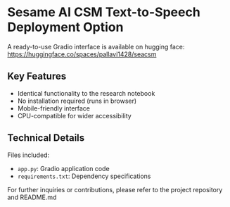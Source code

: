 # Sesame AI CSM Text-to-Speech Deployment Option
A ready-to-use Gradio interface is available on hugging face: https://huggingface.co/spaces/pallavi1428/seacsm

## Key Features
- Identical functionality to the research notebook
- No installation required (runs in browser)
- Mobile-friendly interface
- CPU-compatible for wider accessibility

## Technical Details
Files included:
- `app.py`: Gradio application code
- `requirements.txt`: Dependency specifications

For further inquiries or contributions, please refer to the project repository and README.md

